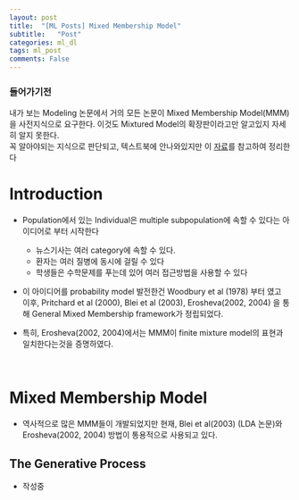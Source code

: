```yaml
---
layout: post
title:  "[ML Posts] Mixed Membership Model"
subtitle:   "Post"
categories: ml_dl
tags: ml_post
comments: False
---
```



### 들어가기전
내가 보는 Modeling 논문에서 거의 모든 논문이 Mixed Membership Model(MMM)을 사전지식으로 요구한다.  이것도 Mixtured Model의 확장판이라고만 알고있지 자세히 알지 못한다.  
꼭 알아야되는 지식으로 판단되고, 텍스트북에 안나와있지만 이 [자료]()를 참고하여 정리한다

# Introduction

- Population에서 있는 Individual은 multiple subpopulation에 속할 수 있다는 아이디어로 부터 시작한다
  - 뉴스기사는 여러 category에 속할 수 있다.
  - 환자는 여러 질병에 동시에 걸릴 수 있다
  - 학생들은 수학문제를 푸는데 있어 여러 접근방법을 사용할 수 있다

- 이 아이디어를 probability model 발전한건 Woodbury et al (1978) 부터 였고 이후, Pritchard et al (2000), Blei et al (2003), Erosheva(2002, 2004) 을 통해 General Mixed Membership framework가 정립되었다.

- 특히, Erosheva(2002, 2004)에서는 MMM이 finite mixture model의 표현과 일치한다는것을 증명하였다. 


<br/>

# Mixed Membership Model

- 역사적으로 많은 MMM들이 개발되었지만 현재, Blei et al(2003) (LDA 논문)와 Erosheva(2002, 2004) 방법이 통용적으로 사용되고 있다. 

## The Generative Process
-  작성중


<script>
MathJax.Hub.Queue(["Typeset",MathJax.Hub]);
</script>

<script>
MathJax = {
  tex: {
    inlineMath: [['$', '$'], ['\\(', '\\)']]
  },
  svg: {
    fontCache: 'global'
  }
};
</script>
<script type="text/javascript" id="MathJax-script" async
  src="https://cdn.jsdelivr.net/npm/mathjax@3/es5/tex-svg.js">
</script>
